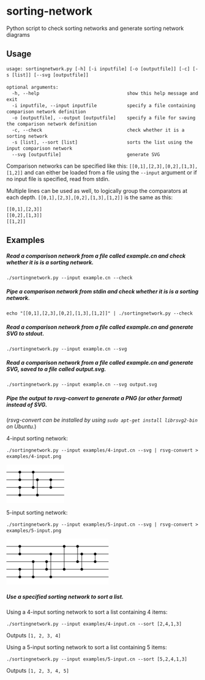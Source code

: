 # sorting-network
Python script to check sorting networks and generate sorting network diagrams

## Usage

```
usage: sortingnetwork.py [-h] [-i inputfile] [-o [outputfile]] [-c] [-s [list]] [--svg [outputfile]]

optional arguments:
  -h, --help                                show this help message and exit
  -i inputfile, --input inputfile           specify a file containing comparison network definition
  -o [outputfile], --output [outputfile]    specify a file for saving the comparison network definition
  -c, --check                               check whether it is a sorting network
  -s [list], --sort [list]                  sorts the list using the input comparison network
  --svg [outputfile]                        generate SVG

```

Comparison networks can be specified like this: `[[0,1],[2,3],[0,2],[1,3],[1,2]]` and can either be loaded from a file using the `--input` argument or if no input file is specified, read from stdin.

Multiple lines can be used as well, to logically group the comparators at each depth. `[[0,1],[2,3],[0,2],[1,3],[1,2]]` is the same as this:
```
[[0,1],[2,3]]
[[0,2],[1,3]]
[[1,2]]
```

## Examples
##### Read a comparison network from a file called example.cn and check whether it is is a sorting network.
```
./sortingnetwork.py --input example.cn --check
```

##### Pipe a comparison network from stdin and check whether it is is a sorting network.
```
echo "[[0,1],[2,3],[0,2],[1,3],[1,2]]" | ./sortingnetwork.py --check
```

##### Read a comparison network from a file called example.cn and generate SVG to stdout.
```
./sortingnetwork.py --input example.cn --svg
```

##### Read a comparison network from a file called example.cn and generate SVG, saved to a file called output.svg.
```
./sortingnetwork.py --input example.cn --svg output.svg
```

##### Pipe the output to rsvg-convert to generate a PNG (or other format) instead of SVG.
(*rsvg-convert can be installed by using `sudo apt-get install librsvg2-bin` on Ubuntu.*)

4-input sorting network:
```
./sortingnetwork.py --input examples/4-input.cn --svg | rsvg-convert > examples/4-input.png
```
![4-Input Sorting Network](https://github.com/brianpursley/sorting-network/blob/master/examples/4-input.png)

5-input sorting network:
```
./sortingnetwork.py --input examples/5-input.cn --svg | rsvg-convert > examples/5-input.png
```
![5-Input Sorting Network](https://github.com/brianpursley/sorting-network/blob/master/examples/5-input.png)

##### Use a specified sorting network to sort a list.

Using a 4-input sorting network to sort a list containing 4 items:
```
./sortingnetwork.py --input examples/4-input.cn --sort [2,4,1,3]
```
Outputs `[1, 2, 3, 4]`

Using a 5-input sorting network to sort a list containing 5 items:
```
./sortingnetwork.py --input examples/5-input.cn --sort [5,2,4,1,3]
```
Outputs `[1, 2, 3, 4, 5]`
